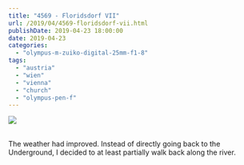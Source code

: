 ```yaml
---
title: "4569 - Floridsdorf VII"
url: /2019/04/4569-floridsdorf-vii.html
publishDate: 2019-04-23 18:00:00
date: 2019-04-23
categories: 
  - "olympus-m-zuiko-digital-25mm-f1-8"
tags: 
  - "austria"
  - "wien"
  - "vienna"
  - "church"
  - "olympus-pen-f"
---
```

<div class="container">
<div class="center"><a target="_blank" href="https://d25zfm9zpd7gm5.cloudfront.net/1200x1200/2018/20180211_131504_lr.jpg"><img class="webfeedsFeaturedVisual" src="https://d25zfm9zpd7gm5.cloudfront.net/0600x0600/2018/20180211_131504_lr.jpg" /></a></div>
</div>
<br />

The weather had improved. Instead of directly going back to the
Underground, I decided to at least partially walk back along the
river.